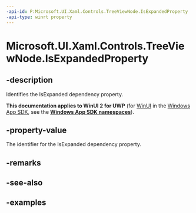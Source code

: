 ```yaml
---
-api-id: P:Microsoft.UI.Xaml.Controls.TreeViewNode.IsExpandedProperty
-api-type: winrt property
---
```

<!-- Property syntax.
public DependencyProperty IsExpandedProperty { get; }
-->

# Microsoft.UI.Xaml.Controls.TreeViewNode.IsExpandedProperty


## -description

Identifies the IsExpanded dependency property.


**This documentation applies to WinUI 2 for UWP** (for [WinUI](/windows/apps/winui/winui3/) in the [Windows App SDK](/windows/apps/windows-app-sdk/), see the **[Windows App SDK namespaces](/windows/windows-app-sdk/api/winrt/)**).

## -property-value

The identifier for the IsExpanded dependency property.


## -remarks


## -see-also


## -examples


